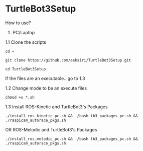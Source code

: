 # TurtleBot3Setup

How to use?

1. PC/Laptop

1.1 Clone the scripts

`cd ~`

`git clone https://github.com/aeksiri/TurtleBot3Setup.git`

`cd TurtleBot3Setup`

If the files are an executable...go to 1.3

1.2 Change mode to be an execute files

`chmod +x *.sh`

1.3 Install ROS-Kinetic and TurtleBot3's Packages

`./install_ros_kinetic_pc.sh && ./bash tb3_packages_pc.sh && ./raspicam_autorace_pkgs.sh`

OR ROS-Melodic and TurtleBot3's Packages

`./install_ros_melodic_pc.sh && ./bash tb3_packages_pc.sh && ./raspicam_autorace_pkgs.sh`
